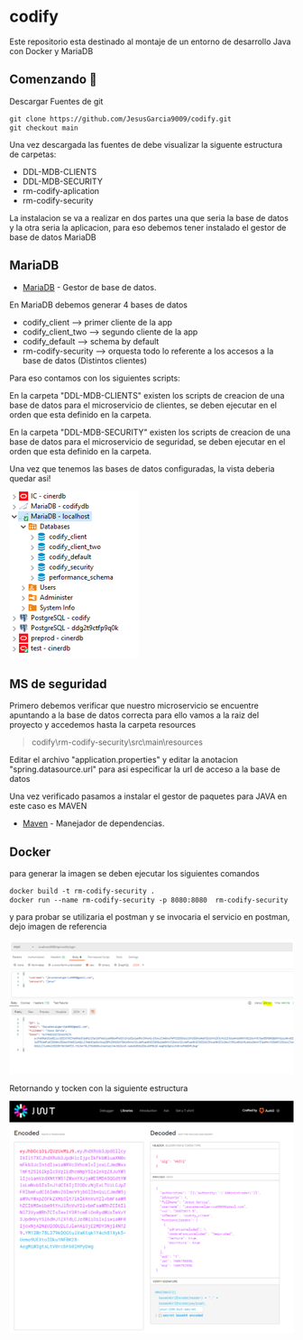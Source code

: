 # codify
Este repositorio esta destinado al montaje de un entorno de desarrollo Java con Docker y MariaDB

## Comenzando 🚀

Descargar Fuentes de git

```
git clone https://github.com/JesusGarcia9009/codify.git
git checkout main
```

Una vez descargada las fuentes de debe visualizar la siguente estructura de carpetas:
- DDL-MDB-CLIENTS
- DDL-MDB-SECURITY
- rm-codify-aplication
- rm-codify-security

La instalacion se va a realizar en dos partes una que seria la base de datos y la otra seria la aplicacion, para eso debemos tener instalado el gestor de base de datos MariaDB

## MariaDB
* [MariaDB](https://downloads.mariadb.org/) - Gestor de base de datos.

En MariaDB debemos generar 4 bases de datos
- codify_client --> primer cliente de la app
- codify_client_two --> segundo cliente de la app
- codify_default --> schema by default
- rm-codify-security --> orquesta todo lo referente a los accesos a la base de datos (Distintos clientes)

Para eso contamos con los siguientes scripts:

En la carpeta "DDL-MDB-CLIENTS"  existen los scripts de creacion de una base de datos para el microservicio de clientes, se deben ejecutar en el orden que esta definido en la carpeta.

En la carpeta "DDL-MDB-SECURITY" existen los scripts de creacion de una base de datos para el microservicio de seguridad, se deben ejecutar en el orden que esta definido en la carpeta.

Una vez que tenemos las bases de datos configuradas, la vista deberia quedar asi!

![Vista global de las bases de datos](https://github.com/JesusGarcia9009/codify/blob/main/README/BDs.PNG)

## MS de seguridad
 Primero debemos verificar que nuestro microservicio se encuentre apuntando a la base de datos correcta para ello vamos a la raiz del proyecto y accedemos hasta la carpeta resources
 
 > codify\rm-codify-security\src\main\resources
 
 Editar el archivo "application.properties" y editar la anotacion "spring.datasource.url" para asi especificar la url de acceso a la base de datos
 
 Una vez verificado pasamos a instalar el gestor de paquetes para JAVA en este caso es MAVEN
 
 * [Maven](https://maven.apache.org/) - Manejador de dependencias.
 
## Docker

para generar la imagen se deben ejecutar los siguientes comandos

```
docker build -t rm-codify-security .
docker run --name rm-codify-security -p 8080:8080  rm-codify-security
```

y para probar se utilizaria el postman y se invocaria el servicio en postman, dejo imagen de referencia

![Vista del logion request](https://github.com/JesusGarcia9009/codify/blob/main/README/login%20request.PNG)

Retornando y tocken con la siguiente estructura

![TOKEN](https://github.com/JesusGarcia9009/codify/blob/main/README/jwt.PNG)



